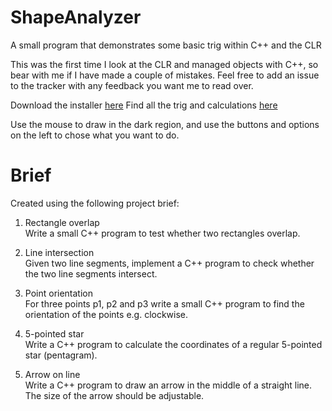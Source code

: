 # ShapeAnalyzer
A small program that demonstrates some basic trig within C++ and the CLR

This was the first time I look at the CLR and managed objects with C++, so bear with me if I have made a couple of mistakes. Feel free to add an issue to the tracker with any feedback you want me to read over.

Download the installer [here](Installer)
Find all the trig and calculations [here](SourceCode/Shapes.cpp)

Use the mouse to draw in the dark region, and use the buttons and options on the left to chose what you want to do.


# Brief
Created using the following project brief:

1. Rectangle overlap  
Write a small C++ program to test whether two rectangles overlap.

2. Line intersection  
Given two line segments, implement a C++ program to check whether the two line
segments intersect.

3. Point orientation  
For three points p1, p2 and p3 write a small C++ program to find the orientation of
the points e.g. clockwise.

4. 5-pointed star  
Write a C++ program to calculate the coordinates of a regular 5-pointed star
(pentagram).

5. Arrow on line  
Write a C++ program to draw an arrow in the middle of a straight line. The size of the
arrow should be adjustable.
